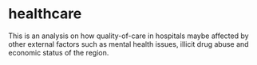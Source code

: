 # healthcare

This is an analysis on how quality-of-care in hospitals maybe affected by other external factors such as mental health issues,
illicit drug abuse and economic status of the region. 

